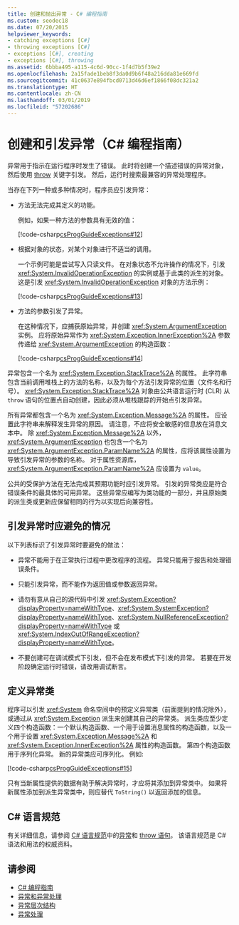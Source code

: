 ```yaml
---
title: 创建和抛出异常 - C# 编程指南
ms.custom: seodec18
ms.date: 07/20/2015
helpviewer_keywords:
- catching exceptions [C#]
- throwing exceptions [C#]
- exceptions [C#], creating
- exceptions [C#], throwing
ms.assetid: 6bbba495-a115-4c6d-90cc-1f4d7b5f39e2
ms.openlocfilehash: 2a15fade1beb8f3da0d9b6f48a216dda81e669fd
ms.sourcegitcommit: 41c0637e894fbcd0713d46d6ef1866f08dc321a2
ms.translationtype: HT
ms.contentlocale: zh-CN
ms.lasthandoff: 03/01/2019
ms.locfileid: "57202686"
---
```

# <a name="creating-and-throwing-exceptions-c-programming-guide"></a>创建和引发异常（C# 编程指南）
异常用于指示在运行程序时发生了错误。 此时将创建一个描述错误的异常对象，然后使用 [throw](../../../csharp/language-reference/keywords/throw.md) 关键字引发。 然后，运行时搜索最兼容的异常处理程序。  
  
 当存在下列一种或多种情况时，程序员应引发异常：  
  
-   方法无法完成其定义的功能。  
  
     例如，如果一种方法的参数具有无效的值：  
  
     [!code-csharp[csProgGuideExceptions#12](~/samples/snippets/csharp/VS_Snippets_VBCSharp/csProgGuideExceptions/CS/Exceptions.cs#12)]  
  
-   根据对象的状态，对某个对象进行不适当的调用。  
  
     一个示例可能是尝试写入只读文件。 在对象状态不允许操作的情况下，引发 <xref:System.InvalidOperationException> 的实例或基于此类的派生的对象。 这是引发 <xref:System.InvalidOperationException> 对象的方法示例：  
  
     [!code-csharp[csProgGuideExceptions#13](~/samples/snippets/csharp/VS_Snippets_VBCSharp/csProgGuideExceptions/CS/Exceptions.cs#13)]  
  
-   方法的参数引发了异常。  
  
     在这种情况下，应捕获原始异常，并创建 <xref:System.ArgumentException> 实例。 应将原始异常作为 <xref:System.Exception.InnerException%2A> 参数传递给 <xref:System.ArgumentException> 的构造函数：  
  
     [!code-csharp[csProgGuideExceptions#14](~/samples/snippets/csharp/VS_Snippets_VBCSharp/csProgGuideExceptions/CS/Exceptions.cs#14)]  
  
 异常包含一个名为 <xref:System.Exception.StackTrace%2A> 的属性。 此字符串包含当前调用堆栈上的方法的名称，以及为每个方法引发异常的位置（文件名和行号）。 <xref:System.Exception.StackTrace%2A> 对象由公共语言运行时 (CLR) 从 `throw` 语句的位置点自动创建，因此必须从堆栈跟踪的开始点引发异常。  
  
 所有异常都包含一个名为 <xref:System.Exception.Message%2A> 的属性。 应设置此字符串来解释发生异常的原因。 请注意，不应将安全敏感的信息放在消息文本中。 除 <xref:System.Exception.Message%2A> 以外，<xref:System.ArgumentException> 也包含一个名为 <xref:System.ArgumentException.ParamName%2A> 的属性，应将该属性设置为导致引发异常的参数的名称。 对于属性资源库，<xref:System.ArgumentException.ParamName%2A> 应设置为 `value`。  
  
 公共的受保护方法在无法完成其预期功能时应引发异常。 引发的异常类应是符合错误条件的最具体的可用异常。 这些异常应编写为类功能的一部分，并且原始类的派生类或更新应保留相同的行为以实现后向兼容性。  
  
## <a name="things-to-avoid-when-throwing-exceptions"></a>引发异常时应避免的情况  
 以下列表标识了引发异常时要避免的做法：  
  
-   异常不能用于在正常执行过程中更改程序的流程。 异常只能用于报告和处理错误条件。  
  
-   只能引发异常，而不能作为返回值或参数返回异常。  
  
-   请勿有意从自己的源代码中引发 <xref:System.Exception?displayProperty=nameWithType>、<xref:System.SystemException?displayProperty=nameWithType>、<xref:System.NullReferenceException?displayProperty=nameWithType> 或 <xref:System.IndexOutOfRangeException?displayProperty=nameWithType>。  
  
-   不要创建可在调试模式下引发，但不会在发布模式下引发的异常。 若要在开发阶段确定运行时错误，请改用调试断言。  
  
## <a name="defining-exception-classes"></a>定义异常类  
 程序可以引发 <xref:System> 命名空间中的预定义异常类（前面提到的情况除外），或通过从 <xref:System.Exception> 派生来创建其自己的异常类。 派生类应至少定义四个构造函数：一个默认构造函数、一个用于设置消息属性的构造函数，以及一个用于设置 <xref:System.Exception.Message%2A> 和 <xref:System.Exception.InnerException%2A> 属性的构造函数。 第四个构造函数用于序列化异常。 新的异常类应可序列化。 例如:  
  
 [!code-csharp[csProgGuideExceptions#15](~/samples/snippets/csharp/VS_Snippets_VBCSharp/csProgGuideExceptions/CS/Exceptions.cs#15)]  
  
 只有当新属性提供的数据有助于解决异常时，才应将其添加到异常类中。 如果将新属性添加到派生异常类中，则应替代 `ToString()` 以返回添加的信息。  
  
## <a name="c-language-specification"></a>C# 语言规范  

有关详细信息，请参阅 [C# 语言规范](../../language-reference/language-specification/index.md)中的[异常](~/_csharplang/spec/exceptions.md)和 [throw 语句](~/_csharplang/spec/statements.md#the-throw-statement)。 该语言规范是 C# 语法和用法的权威资料。
  
## <a name="see-also"></a>请参阅

- [C# 编程指南](../../../csharp/programming-guide/index.md)
- [异常和异常处理](../../../csharp/programming-guide/exceptions/index.md)
- [异常层次结构](../../../standard/exceptions/index.md)
- [异常处理](../../../csharp/programming-guide/exceptions/exception-handling.md)
